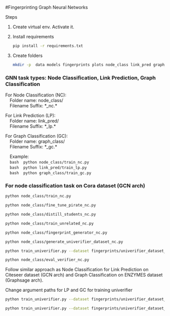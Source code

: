 #Fingerprinting Graph Neural Networks

Steps

1. Create virtual env. Activate it.
2. Install requirements
   ```bash
   pip install -r requirements.txt
   ```
3. Create folders

   ```bash
   mkdir -p  data models fingerprints plots node_class link_pred graph_class
   ```

### GNN task types: Node Classification, Link Prediction, Graph Classification

For Node Classification (NC): \
 &emsp;Folder name: node_class/ \
 &emsp;Filename Suffix: \*\_nc.\*

For Link Prediction (LP): \
 &emsp;Folder name: link_pred/ \
 &emsp;Filename Suffix: \*\_lp.\*

For Graph Classification (GC): \
 &emsp;Folder name: graph_class/ \
 &emsp;Filename Suffix: \*\_gc.\*

&emsp;Example: \
 &emsp;`bash 
    python node_class/train_nc.py ` \
 &emsp;`bash 
    python link_pred/train_lp.py ` \
 &emsp;`bash 
    python graph_class/train_gc.py `

### For node classification task on Cora dataset (GCN arch)

```bash
python node_class/train_nc.py
```

```bash
python node_class/fine_tune_pirate_nc.py
```

```bash
python node_class/distill_students_nc.py
```

```bash
python node_class/train_unrelated_nc.py
```

```bash
python node_class/fingerprint_generator_nc.py
```

```bash
python node_class/generate_univerifier_dataset_nc.py
```

```bash
python train_univerifier.py --dataset fingerprints/univerifier_dataset_nc.pt --fingerprints_path fingerprints/fingerprints_nc.pt --out fingerprints/univerifier_nc.pt
```

```bash
python node_class/eval_verifier_nc.py
```

Follow similar approach as Node Classification for Link Prediction on Citeseer dataset (GCN arch) and Graph Classification on ENZYMES dataset (Graphsage arch).

Change argument paths for LP and GC for training univerifier

```bash
python train_univerifier.py --dataset fingerprints/univerifier_dataset_lp.pt --fingerprints_path fingerprints/fingerprints_lp.pt --out fingerprints/univerifier_lp.pt
```

```bash
python train_univerifier.py --dataset fingerprints/univerifier_dataset_gc.pt --fingerprints_path fingerprints/fingerprints_gc.pt --out fingerprints/univerifier_gc.pt
```
